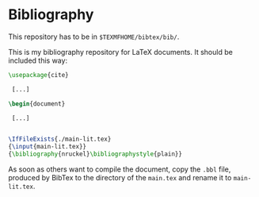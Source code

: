 # Bibliography

This repository has to be in `$TEXMFHOME/bibtex/bib/`.

This is my bibliography repository for LaTeX documents. It should be included
this way:

```latex
\usepackage{cite}

 [...]

\begin{document}

 [...]


\IfFileExists{./main-lit.tex}
{\input{main-lit.tex}}
{\bibliography{nruckel}\bibliographystyle{plain}}
```

As soon as others want to compile the document, copy the `.bbl` file, produced
by BibTex to the directory of the `main.tex` and rename it to `main-lit.tex`.
